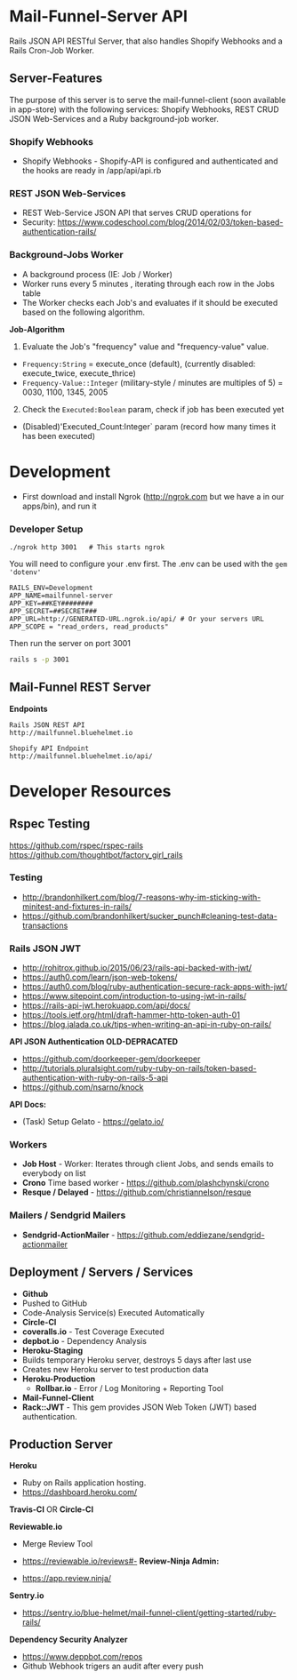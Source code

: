 # Mail-Funnel-Server API
Rails JSON API RESTful Server, that also handles Shopify Webhooks and a Rails Cron-Job Worker.

## Server-Features
The purpose of this server is to serve the mail-funnel-client (soon available in app-store) with the following services: Shopify Webhooks, REST CRUD JSON Web-Services and a Ruby background-job worker.

### Shopify Webhooks
- Shopify Webhooks - Shopify-API is configured and authenticated and the hooks are ready in /app/api/api.rb

### REST JSON Web-Services
- REST Web-Service JSON API that serves CRUD operations for 
- Security: https://www.codeschool.com/blog/2014/02/03/token-based-authentication-rails/

### Background-Jobs Worker
- A background process (IE: Job / Worker)
- Worker runs every 5 minutes , iterating through each row in the Jobs table
- The Worker checks each Job's and evaluates if it should be executed based on the following algorithm.  

**Job-Algorithm**  
1. Evaluate the Job's "frequency" value and "frequency-value" value.  
  - `Frequency:String` = execute_once (default), (currently disabled: execute_twice, execute_thrice)  
  - `Frequency-Value::Integer` (military-style / minutes are multiples of 5) = 0030, 1100, 1345, 2005
2. Check the `Executed:Boolean` param, check if job has been executed yet  
  - (Disabled)'Executed_Count:Integer` param (record how many times it has been executed) 

# Development
- First download and install Ngrok (http://ngrok.com but we have a
in our apps/bin), and run it

### Developer Setup

```
./ngrok http 3001   # This starts ngrok
```
You will need to configure your .env first. The .env can be used with the `gem 'dotenv'`

```env
RAILS_ENV=Development
APP_NAME=mailfunnel-server
APP_KEY=##KEY########
APP_SECRET=##SECRET###
APP_URL=http://GENERATED-URL.ngrok.io/api/ # Or your servers URL
APP_SCOPE = "read_orders, read_products"
```

Then run the server on port 3001

```bash
rails s -p 3001
```


## Mail-Funnel REST Server

**Endpoints**

```
Rails JSON REST API
http://mailfunnel.bluehelmet.io

Shopify API Endpoint
http://mailfunnel.bluehelmet.io/api/
```

# Developer Resources

## Rspec Testing

https://github.com/rspec/rspec-rails  
https://github.com/thoughtbot/factory_girl_rails

### Testing
- http://brandonhilkert.com/blog/7-reasons-why-im-sticking-with-minitest-and-fixtures-in-rails/
- https://github.com/brandonhilkert/sucker_punch#cleaning-test-data-transactions

### Rails JSON JWT  
- http://rohitrox.github.io/2015/06/23/rails-api-backed-with-jwt/
- https://auth0.com/learn/json-web-tokens/
- https://auth0.com/blog/ruby-authentication-secure-rack-apps-with-jwt/
- https://www.sitepoint.com/introduction-to-using-jwt-in-rails/
- https://rails-api-jwt.herokuapp.com/api/docs/
- https://tools.ietf.org/html/draft-hammer-http-token-auth-01 
- https://blog.jalada.co.uk/tips-when-writing-an-api-in-ruby-on-rails/	 

**API JSON Authentication OLD-DEPRACATED** 
	
- https://github.com/doorkeeper-gem/doorkeeper
- http://tutorials.pluralsight.com/ruby-ruby-on-rails/token-based-authentication-with-ruby-on-rails-5-api
- https://github.com/nsarno/knock


**API Docs:** 

- (Task) Setup Gelato - https://gelato.io/


### Workers
- **Job Host** - Worker: Iterates through client Jobs, and sends emails to everybody on list
- **Crono** Time based worker - https://github.com/plashchynski/crono  
- **Resque / Delayed** - https://github.com/christiannelson/resque

### Mailers / Sendgrid Mailers
- **Sendgrid-ActionMailer** - https://github.com/eddiezane/sendgrid-actionmailer

## Deployment / Servers / Services
- **Github**
 - Pushed to GitHub
 - Code-Analysis Service(s) Executed Automatically
- **Circle-CI**
 - **coveralls.io** - Test Coverage Executed
 - **depbot.io** - Dependency Analysis  
- **Heroku-Staging**  
 - Builds temporary Heroku server, destroys 5 days after last use  
 - Creates new Heroku server to test production data
- **Heroku-Production**
  - **Rollbar.io** - Error / Log Monitoring + Reporting Tool
- **Mail-Funnel-Client**
 - **Rack::JWT** - This gem provides JSON Web Token (JWT) based authentication.


## Production Server

**Heroku**

- Ruby on Rails application hosting.
- https://dashboard.heroku.com/

**Travis-CI** OR **Circle-CI**

**Reviewable.io**

- Merge Review Tool
- https://reviewable.io/reviews#-
**Review-Ninja Admin:** 

- https://app.review.ninja/

**Sentry.io**

- https://sentry.io/blue-helmet/mail-funnel-client/getting-started/ruby-rails/

**Dependency Security Analyzer** 

- https://www.deppbot.com/repos
- Github Webhook trigers an audit after every push
